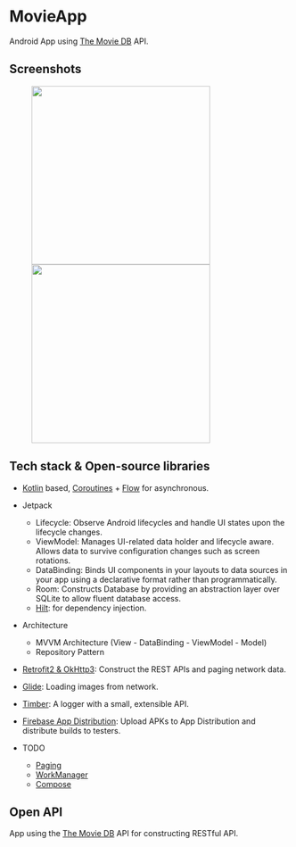 # MovieApp
Android App using [The Movie DB](https://www.themoviedb.org) API.

## Screenshots
<img src="https://user-images.githubusercontent.com/117205261/207936785-30e88dc6-ba38-4e81-9a3e-fed6c84cc3fa.jpeg" width="320" hspace="40"><img src="https://user-images.githubusercontent.com/117205261/207936961-c9a4e92d-05fa-4b7e-86c1-d910434c8855.jpeg" width="320" hspace="40">

## Tech stack & Open-source libraries
- [Kotlin](https://kotlinlang.org/) based, [Coroutines](https://github.com/Kotlin/kotlinx.coroutines) + [Flow](https://kotlin.github.io/kotlinx.coroutines/kotlinx-coroutines-core/kotlinx.coroutines.flow/) for asynchronous.
- Jetpack
  - Lifecycle: Observe Android lifecycles and handle UI states upon the lifecycle changes.
  - ViewModel: Manages UI-related data holder and lifecycle aware. Allows data to survive configuration changes such as screen rotations.
  - DataBinding: Binds UI components in your layouts to data sources in your app using a declarative format rather than programmatically.
  - Room: Constructs Database by providing an abstraction layer over SQLite to allow fluent database access.
  - [Hilt](https://dagger.dev/hilt/): for dependency injection.
- Architecture
  - MVVM Architecture (View - DataBinding - ViewModel - Model)
  - Repository Pattern
- [Retrofit2 & OkHttp3](https://github.com/square/retrofit): Construct the REST APIs and paging network data.
- [Glide](https://github.com/bumptech/glide): Loading images from network.
- [Timber](https://github.com/JakeWharton/timber): A logger with a small, extensible API.
- [Firebase App Distribution](https://firebase.google.com/docs/app-distribution): Upload APKs to App Distribution and distribute builds to testers.

- TODO
  - [Paging](https://developer.android.com/topic/libraries/architecture/paging/)
  - [WorkManager](https://developer.android.com/topic/libraries/architecture/workmanager/)
  - [Compose](https://developer.android.com/jetpack/compose)

## Open API
App using the [The Movie DB](https://www.themoviedb.org) API for constructing RESTful API.
